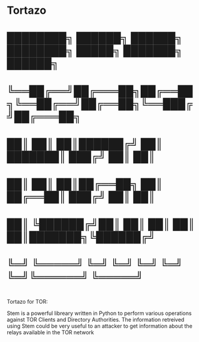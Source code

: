 Tortazo
=======



#  ████████╗ ██████╗ ██████╗ ████████╗ █████╗ ███████╗ ██████╗ 
#  ╚══██╔══╝██╔═══██╗██╔══██╗╚══██╔══╝██╔══██╗╚══███╔╝██╔═══██╗
#     ██║   ██║   ██║██████╔╝   ██║   ███████║  ███╔╝ ██║   ██║
#     ██║   ██║   ██║██╔══██╗   ██║   ██╔══██║ ███╔╝  ██║   ██║
#     ██║   ╚██████╔╝██║  ██║   ██║   ██║  ██║███████╗╚██████╔╝
#     ╚═╝    ╚═════╝ ╚═╝  ╚═╝   ╚═╝   ╚═╝  ╚═╝╚══════╝ ╚═════╝ 
#                                                              


Tortazo for TOR:

Stem is a powerful libreary written in Python to perform various operations against TOR Clients and Directory Authorities. The information retreived using Stem could be very useful to an attacker to get information about the relays available in the TOR network


